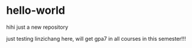 # hello-world
hihi just a new repository

just testing
linzichang here, will get gpa7 in all courses in this semester!!!
